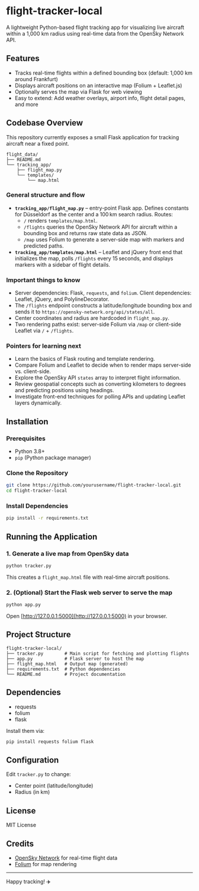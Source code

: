 # flight-tracker-local

A lightweight Python-based flight tracking app for visualizing live aircraft within a 1,000 km radius using real-time data from the OpenSky Network API.

## Features
- Tracks real-time flights within a defined bounding box (default: 1,000 km around Frankfurt)
- Displays aircraft positions on an interactive map (Folium + Leaflet.js)
- Optionally serves the map via Flask for web viewing
- Easy to extend: Add weather overlays, airport info, flight detail pages, and more

## Codebase Overview

This repository currently exposes a small Flask application for tracking aircraft near a fixed point.

```
flight_data/
├── README.md
└── tracking_app/
    ├── flight_map.py
    └── templates/
        └── map.html
```

### General structure and flow

- **`tracking_app/flight_map.py`** – entry-point Flask app. Defines constants for Düsseldorf as the center and a 100 km search radius. Routes:
  - `/` renders `templates/map.html`.
  - `/flights` queries the OpenSky Network API for aircraft within a bounding box and returns raw state data as JSON.
  - `/map` uses Folium to generate a server-side map with markers and predicted paths.
- **`tracking_app/templates/map.html`** – Leaflet and jQuery front end that initializes the map, polls `/flights` every 15 seconds, and displays markers with a sidebar of flight details.

### Important things to know

- Server dependencies: Flask, `requests`, and `folium`. Client dependencies: Leaflet, jQuery, and PolylineDecorator.
- The `/flights` endpoint constructs a latitude/longitude bounding box and sends it to `https://opensky-network.org/api/states/all`.
- Center coordinates and radius are hardcoded in `flight_map.py`.
- Two rendering paths exist: server-side Folium via `/map` or client-side Leaflet via `/` + `/flights`.

### Pointers for learning next

- Learn the basics of Flask routing and template rendering.
- Compare Folium and Leaflet to decide when to render maps server-side vs. client-side.
- Explore the OpenSky API `states` array to interpret flight information.
- Review geospatial concepts such as converting kilometers to degrees and predicting positions using headings.
- Investigate front-end techniques for polling APIs and updating Leaflet layers dynamically.

## Installation

### Prerequisites
- Python 3.8+
- `pip` (Python package manager)

### Clone the Repository
```bash
git clone https://github.com/yourusername/flight-tracker-local.git
cd flight-tracker-local
```

### Install Dependencies
```bash
pip install -r requirements.txt
```

## Running the Application

### 1. Generate a live map from OpenSky data
```bash
python tracker.py
```
This creates a `flight_map.html` file with real-time aircraft positions.

### 2. (Optional) Start the Flask web server to serve the map
```bash
python app.py
```
Open [http://127.0.0.1:5000](http://127.0.0.1:5000) in your browser.

## Project Structure
```
flight-tracker-local/
├── tracker.py        # Main script for fetching and plotting flights
├── app.py            # Flask server to host the map
├── flight_map.html   # Output map (generated)
├── requirements.txt  # Python dependencies
└── README.md         # Project documentation
```

## Dependencies
- requests
- folium
- flask

Install them via:
```bash
pip install requests folium flask
```

## Configuration
Edit `tracker.py` to change:
- Center point (latitude/longitude)
- Radius (in km)

## License
MIT License

## Credits
- [OpenSky Network](https://opensky-network.org/) for real-time flight data
- [Folium](https://python-visualization.github.io/folium/) for map rendering

---

Happy tracking! ✈️
